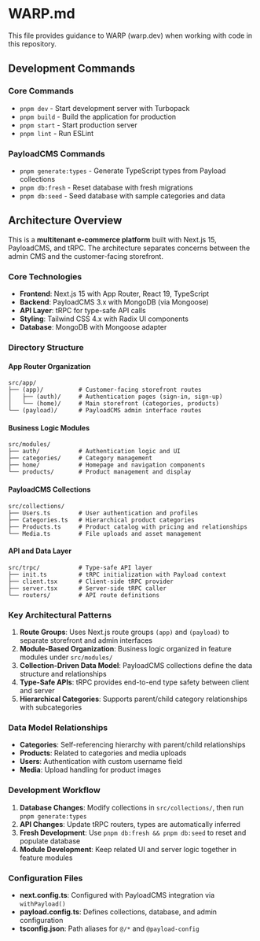 # WARP.md

This file provides guidance to WARP (warp.dev) when working with code in this repository.

## Development Commands

### Core Commands
- `pnpm dev` - Start development server with Turbopack
- `pnpm build` - Build the application for production
- `pnpm start` - Start production server
- `pnpm lint` - Run ESLint

### PayloadCMS Commands
- `pnpm generate:types` - Generate TypeScript types from Payload collections
- `pnpm db:fresh` - Reset database with fresh migrations
- `pnpm db:seed` - Seed database with sample categories and data

## Architecture Overview

This is a **multitenant e-commerce platform** built with Next.js 15, PayloadCMS, and tRPC. The architecture separates concerns between the admin CMS and the customer-facing storefront.

### Core Technologies
- **Frontend**: Next.js 15 with App Router, React 19, TypeScript
- **Backend**: PayloadCMS 3.x with MongoDB (via Mongoose)
- **API Layer**: tRPC for type-safe API calls
- **Styling**: Tailwind CSS 4.x with Radix UI components
- **Database**: MongoDB with Mongoose adapter

### Directory Structure

#### App Router Organization
```
src/app/
├── (app)/          # Customer-facing storefront routes
│   ├── (auth)/     # Authentication pages (sign-in, sign-up)
│   └── (home)/     # Main storefront (categories, products)
└── (payload)/      # PayloadCMS admin interface routes
```

#### Business Logic Modules
```
src/modules/
├── auth/           # Authentication logic and UI
├── categories/     # Category management
├── home/           # Homepage and navigation components
└── products/       # Product management and display
```

#### PayloadCMS Collections
```
src/collections/
├── Users.ts        # User authentication and profiles
├── Categories.ts   # Hierarchical product categories
├── Products.ts     # Product catalog with pricing and relationships
└── Media.ts        # File uploads and asset management
```

#### API and Data Layer
```
src/trpc/           # Type-safe API layer
├── init.ts         # tRPC initialization with Payload context
├── client.tsx      # Client-side tRPC provider
├── server.tsx      # Server-side tRPC caller
└── routers/        # API route definitions
```

### Key Architectural Patterns

1. **Route Groups**: Uses Next.js route groups `(app)` and `(payload)` to separate storefront and admin interfaces
2. **Module-Based Organization**: Business logic organized in feature modules under `src/modules/`
3. **Collection-Driven Data Model**: PayloadCMS collections define the data structure and relationships
4. **Type-Safe APIs**: tRPC provides end-to-end type safety between client and server
5. **Hierarchical Categories**: Supports parent/child category relationships with subcategories

### Data Model Relationships
- **Categories**: Self-referencing hierarchy with parent/child relationships
- **Products**: Related to categories and media uploads
- **Users**: Authentication with custom username field
- **Media**: Upload handling for product images

### Development Workflow

1. **Database Changes**: Modify collections in `src/collections/`, then run `pnpm generate:types`
2. **API Changes**: Update tRPC routers, types are automatically inferred
3. **Fresh Development**: Use `pnpm db:fresh && pnpm db:seed` to reset and populate database
4. **Module Development**: Keep related UI and server logic together in feature modules

### Configuration Files
- **next.config.ts**: Configured with PayloadCMS integration via `withPayload()`
- **payload.config.ts**: Defines collections, database, and admin configuration
- **tsconfig.json**: Path aliases for `@/*` and `@payload-config`